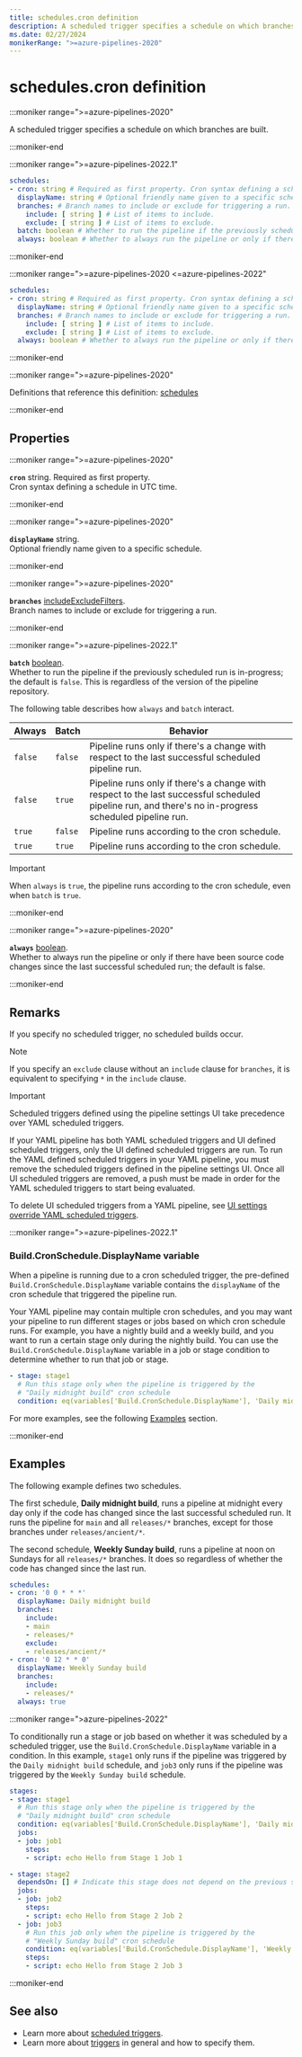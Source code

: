 ```yaml
---
title: schedules.cron definition
description: A scheduled trigger specifies a schedule on which branches are built.
ms.date: 02/27/2024
monikerRange: ">=azure-pipelines-2020"
---
```


# schedules.cron definition

<!-- :::description::: -->
:::moniker range=">=azure-pipelines-2020"

<!-- :::editable-content name="description"::: -->
A scheduled trigger specifies a schedule on which branches are built.
<!-- :::editable-content-end::: -->

:::moniker-end
<!-- :::description-end::: -->

<!-- :::syntax::: -->
:::moniker range=">=azure-pipelines-2022.1"

```yaml
schedules:
- cron: string # Required as first property. Cron syntax defining a schedule in UTC time.
  displayName: string # Optional friendly name given to a specific schedule.
  branches: # Branch names to include or exclude for triggering a run.
    include: [ string ] # List of items to include.
    exclude: [ string ] # List of items to exclude.
  batch: boolean # Whether to run the pipeline if the previously scheduled run is in-progress; the default is false.
  always: boolean # Whether to always run the pipeline or only if there have been source code changes since the last successful scheduled run; the default is false.
```

:::moniker-end

:::moniker range=">=azure-pipelines-2020 <=azure-pipelines-2022"

```yaml
schedules:
- cron: string # Required as first property. Cron syntax defining a schedule in UTC time.
  displayName: string # Optional friendly name given to a specific schedule.
  branches: # Branch names to include or exclude for triggering a run.
    include: [ string ] # List of items to include.
    exclude: [ string ] # List of items to exclude.
  always: boolean # Whether to always run the pipeline or only if there have been source code changes since the last successful scheduled run; the default is false.
```

:::moniker-end
<!-- :::syntax-end::: -->

<!-- :::parents::: -->
:::moniker range=">=azure-pipelines-2020"

Definitions that reference this definition: [schedules](schedules.md)

:::moniker-end
<!-- :::parents-end::: -->

## Properties

<!-- :::properties::: -->
<!-- :::item name="cron"::: -->
:::moniker range=">=azure-pipelines-2020"

**`cron`** string. Required as first property.<br><!-- :::editable-content name="propDescription"::: -->
Cron syntax defining a schedule in UTC time.
<!-- :::editable-content-end::: -->

:::moniker-end
<!-- :::item-end::: -->
<!-- :::item name="displayName"::: -->
:::moniker range=">=azure-pipelines-2020"

**`displayName`** string.<br><!-- :::editable-content name="propDescription"::: -->
Optional friendly name given to a specific schedule.
<!-- :::editable-content-end::: -->

:::moniker-end
<!-- :::item-end::: -->
<!-- :::item name="branches"::: -->
:::moniker range=">=azure-pipelines-2020"

**`branches`** [includeExcludeFilters](include-exclude-filters.md).<br><!-- :::editable-content name="propDescription"::: -->
Branch names to include or exclude for triggering a run.
<!-- :::editable-content-end::: -->

:::moniker-end
<!-- :::item-end::: -->
<!-- :::item name="batch"::: -->
:::moniker range=">=azure-pipelines-2022.1"

**`batch`** [boolean](boolean.md).<br><!-- :::editable-content name="propDescription"::: -->
Whether to run the pipeline if the previously scheduled run is in-progress; the default is `false`. This is regardless of the version of the pipeline repository.

The following table describes how `always` and `batch` interact.

| Always | Batch | Behavior |
|--------|-------|----------|
| `false` | `false` | Pipeline runs only if there's a change with respect to the last successful scheduled pipeline run. |
| `false` | `true` | Pipeline runs only if there's a change with respect to the last successful scheduled pipeline run, and there's no in-progress scheduled pipeline run. |
| `true` | `false` | Pipeline runs according to the cron schedule. |
| `true` | `true` | Pipeline runs according to the cron schedule. |

> [!IMPORTANT]
> When `always` is `true`, the pipeline runs according to the cron schedule, even when `batch` is `true`.
<!-- :::editable-content-end::: -->

:::moniker-end
<!-- :::item-end::: -->
<!-- :::item name="always"::: -->
:::moniker range=">=azure-pipelines-2020"

**`always`** [boolean](boolean.md).<br><!-- :::editable-content name="propDescription"::: -->
Whether to always run the pipeline or only if there have been source code changes since the last successful scheduled run; the default is false.
<!-- :::editable-content-end::: -->

:::moniker-end
<!-- :::item-end::: -->
<!-- :::properties-end::: -->

<!-- :::remarks::: -->
<!-- :::editable-content name="remarks"::: -->
## Remarks

If you specify no scheduled trigger, no scheduled builds occur.

> [!NOTE]
> If you specify an `exclude` clause without an `include` clause for `branches`, it is equivalent to specifying `*` in the `include` clause.

> [!IMPORTANT]
> Scheduled triggers defined using the pipeline settings UI take precedence over YAML scheduled triggers.
>
> If your YAML pipeline has both YAML scheduled triggers and UI defined scheduled triggers,
> only the UI defined scheduled triggers are run.
> To run the YAML defined scheduled triggers in your YAML pipeline,
> you must remove the scheduled triggers defined in the pipeline settings UI.
> Once all UI scheduled triggers are removed, a push must be made in order for the YAML
> scheduled triggers to start being evaluated.
>
> To delete UI scheduled triggers from a YAML pipeline, see [UI settings override YAML scheduled triggers](/azure/devops/pipelines/troubleshooting/troubleshooting#ui-settings-override-yaml-scheduled-triggers).

:::moniker range=">=azure-pipelines-2022.1"

### Build.CronSchedule.DisplayName variable

When a pipeline is running due to a cron scheduled trigger, the pre-defined `Build.CronSchedule.DisplayName` variable contains the `displayName` of the cron schedule that triggered the pipeline run.

Your YAML pipeline may contain multiple cron schedules, and you may want your pipeline to run different stages or jobs based on which cron schedule runs. For example, you have a nightly build and a weekly build, and you want to run a certain stage only during the nightly build. You can use the `Build.CronSchedule.DisplayName` variable in a job or stage condition to determine whether to run that job or stage.

```yml
- stage: stage1
  # Run this stage only when the pipeline is triggered by the 
  # "Daily midnight build" cron schedule
  condition: eq(variables['Build.CronSchedule.DisplayName'], 'Daily midnight build')
```

For more examples, see the following [Examples](#examples) section.

:::moniker-end
<!-- :::editable-content-end::: -->
<!-- :::remarks-end::: -->

<!-- :::examples::: -->
<!-- :::editable-content name="examples"::: -->
## Examples

The following example defines two schedules.

The first schedule, **Daily midnight build**, runs a pipeline at midnight every day only if the code has changed since the last successful scheduled run.
It runs the pipeline for `main` and all `releases/*` branches, except for those branches under `releases/ancient/*`.

The second schedule, **Weekly Sunday build**, runs a pipeline at noon on Sundays for all `releases/*` branches.
It does so regardless of whether the code has changed since the last run.

```yaml
schedules:
- cron: '0 0 * * *'
  displayName: Daily midnight build
  branches:
    include:
    - main
    - releases/*
    exclude:
    - releases/ancient/*
- cron: '0 12 * * 0'
  displayName: Weekly Sunday build
  branches:
    include:
    - releases/*
  always: true
```

:::moniker range=">azure-pipelines-2022"

To conditionally run a stage or job based on whether it was scheduled by a scheduled trigger, use the `Build.CronSchedule.DisplayName` variable in a condition. In this example, `stage1` only runs if the pipeline was triggered by the `Daily midnight build` schedule, and `job3` only runs if the pipeline was triggered by the `Weekly Sunday build` schedule.

```yml
stages:
- stage: stage1
  # Run this stage only when the pipeline is triggered by the 
  # "Daily midnight build" cron schedule
  condition: eq(variables['Build.CronSchedule.DisplayName'], 'Daily midnight build')
  jobs:
  - job: job1
    steps:
    - script: echo Hello from Stage 1 Job 1

- stage: stage2
  dependsOn: [] # Indicate this stage does not depend on the previous stage
  jobs:
  - job: job2
    steps:
    - script: echo Hello from Stage 2 Job 2
  - job: job3 
    # Run this job only when the pipeline is triggered by the 
    # "Weekly Sunday build" cron schedule
    condition: eq(variables['Build.CronSchedule.DisplayName'], 'Weekly Sunday build')
    steps:
    - script: echo Hello from Stage 2 Job 3
```

:::moniker-end
<!-- :::editable-content-end::: -->
<!-- :::examples-end::: -->

<!-- :::see-also::: -->
<!-- :::editable-content name="seeAlso"::: -->
## See also

- Learn more about [scheduled triggers](/azure/devops/pipelines/process/scheduled-triggers).
- Learn more about [triggers](/azure/devops/pipelines/build/triggers#pr-triggers) in general and how to specify them.
<!-- :::editable-content-end::: -->
<!-- :::see-also-end::: -->
